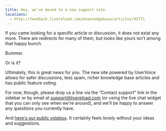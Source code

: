 ```yaml
---
title: Hey, we've moved to a new support site.
locations:
  - http://feedback.livereload.com/knowledgebase/articles/92771
---
```


If you came looking for a specific article or discussion, it does not exist any more. There are redirects for many of them, but looks like yours isn't among that happy bunch.

Bummer.

Or is it?

Ultimately, this is great news for you.&nbsp;The new site powered by UserVoice allows for safer discussions, less spam, richer knowledge base articles and has public feature voting.

For now, though, please drop us a line&nbsp;via the “Contact support” link in the sidebar or by email at&nbsp;[support@livereload.com](mailto:support@livereload.com)&nbsp;(or using the live chat widget that you can only see when we're around), and we'll be happy to answer any questions you currently have.

And [here's our public votebox](http://go.livereload.com/votebox). It certainly feels lonely without your&nbsp;ideas and suggestions.